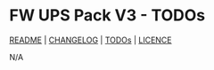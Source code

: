 # FW UPS Pack V3 - TODOs

[README](README.md) | [CHANGELOG](CHANGELOG.md) | [TODOs](TODOs.md) | [LICENCE](LICENCE.md)

N/A
